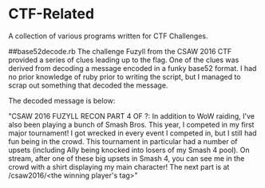 # CTF-Related
A collection of various programs written for CTF Challenges.

##base52decode.rb
The challenge Fuzyll from the CSAW 2016 CTF provided a series of clues leading up to the flag. One of the clues was derived from decoding a message encoded in a funky base52 format. I had no prior knowledge of ruby prior to writing the script, but I managed to scrap out something that decoded the message. 

The decoded message is below: 

"CSAW 2016 FUZYLL RECON PART 4 OF ?: In addition to WoW raiding, I've also been playing a bunch of Smash Bros. This year, I competed in my first major tournament! I got wrecked in every event I competed in, but I still had fun being in the crowd. This tournament in particular had a number of upsets (including Ally being knocked into losers of my Smash 4 pool). On stream, after one of these big upsets in Smash 4, you can see me in the crowd with a shirt displaying my main character! The next part is at /csaw2016/<the winning player's tag>"
